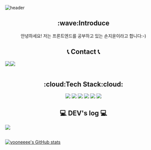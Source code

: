 ![header](https://capsule-render.vercel.app/api?type=waving&color=timeGradient&height=150&section=header&text=Yooneeee's%20GitHub&fontSize=70&animation=twinkling&fontAlignY=55)
<div align="center"><h2>:wave:Introduce</h2>
안녕하세요! 저는 프론트엔드를 공부하고 있는 손지윤이라고 합니다:-)</div>
<div align="center">
  <h2>📞 Contact 📞</h2>
<div style="display:flex; flex-direction:row;">
    <a href="https://www.instagram.com/ji_yo_oneee/">
        <img src="https://img.shields.io/badge/Instagram-E4405F?style=for-the-badge&logo=Instagram&logoColor=white"> 
    </a>
    <a href="mailto:sjy4489@gmail.com">
        <img src="https://img.shields.io/badge/Gmail-EA4335?style=for-the-badge&logo=Gmail&logoColor=white"> 
    </a>
</div><br>

</div>

<div align="center"><h2>:cloud:Tech Stack:cloud:</h2>
  <img src="https://img.shields.io/badge/HTML5-E34F26?style=flat&logo=HTML5&logoColor=white" />
	<img src="https://img.shields.io/badge/CSS3-1572B6?style=flat&logo=CSS3&logoColor=white" />
  <img src="https://img.shields.io/badge/JavaScript-F7DF1E?style=flat&logo=JavaScript&logoColor=white" />
	<img src="https://img.shields.io/badge/REACT-61DAFB?style=flat&logo=REACT&logoColor=white" />
  <img src="https://img.shields.io/badge/Redux-764ABC?style=flat&logo=Redux&logoColor=white" />
  <img src="https://img.shields.io/badge/styled-components-DB7093?style=flat&logo=styled-components&logoColor=white" />
  
</div>

<div align="center">
  <h2>💻 DEV's log 💻</h2>
<div style="display:flex; flex-direction:row;">
    <a href="https://yooneeee.tistory.com">
     <img src="https://img.shields.io/badge/Tistory-000000?style=for-the-badge&logo=Tistory&logoColor=white"> 
    </a>


</div><br>
</div>


[![yooneeee's GitHub stats](https://github-readme-stats.vercel.app/api?username=yooneeee&include_all_commits=true&theme=nord&hide_border=true&count_private=true)](https://github.com/yooneeee/github-readme-stats)

<!--
**yooneeee/yooneeee** is a ✨ _special_ ✨ repository because its `README.md` (this file) appears on your GitHub profile.

Here are some ideas to get you started:

- 🔭 I’m currently working on ...
- 🌱 I’m currently learning ...
- 👯 I’m looking to collaborate on ...
- 🤔 I’m looking for help with ...
- 💬 Ask me about ...
- 📫 How to reach me: ...
- 😄 Pronouns: ...
- ⚡ Fun fact: ...
-->
